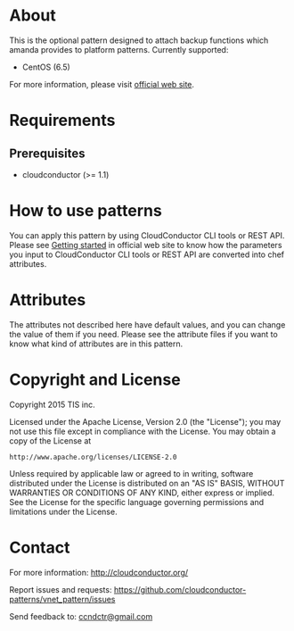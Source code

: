About
=====

This is the optional pattern designed to attach backup functions which amanda provides to platform patterns.
Currently supported:

* CentOS (6.5)

For more information, please visit [official web site](http://cloudconductor.org/).

Requirements
============

Prerequisites
-------------

- cloudconductor (>= 1.1)

How to use patterns
============

You can apply this pattern by using CloudConductor CLI tools or REST API.
Please see [Getting started](http://cloudconductor.org/) in official web site to know
how the parameters you input to CloudConductor CLI tools or REST API are converted into
chef attributes.

Attributes
==========

The attributes not described here have default values, and you can change the value of them if you need.
Please see the attribute files if you want to know what kind of attributes are in this pattern.


Copyright and License
=====================

Copyright 2015 TIS inc.

Licensed under the Apache License, Version 2.0 (the "License");
you may not use this file except in compliance with the License.
You may obtain a copy of the License at

    http://www.apache.org/licenses/LICENSE-2.0

Unless required by applicable law or agreed to in writing, software
distributed under the License is distributed on an "AS IS" BASIS,
WITHOUT WARRANTIES OR CONDITIONS OF ANY KIND, either express or implied.
See the License for the specific language governing permissions and
limitations under the License.


Contact
========

For more information: <http://cloudconductor.org/>

Report issues and requests: <https://github.com/cloudconductor-patterns/vnet_pattern/issues>

Send feedback to: <ccndctr@gmail.com>
